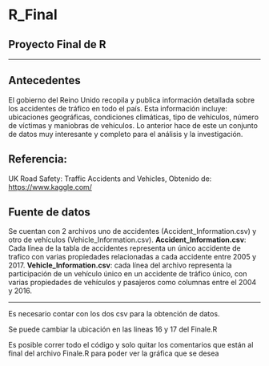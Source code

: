 # R_Final

## Proyecto Final de R
---
## Antecedentes

El gobierno del Reino Unido recopila y publica información detallada sobre los accidentes de tráfico en
todo el país. Esta información incluye: ubicaciones geográficas, condiciones climáticas, tipo de vehículos,
número de víctimas y maniobras de vehículos. Lo anterior hace de este un conjunto de datos muy
interesante y completo para el análisis y la investigación.

## Referencia:
UK Road Safety: Traffic Accidents and Vehicles, Obtenido de: https://www.kaggle.com/

## Fuente de datos
Se cuentan con 2 archivos uno de accidentes (Accident_Information.csv) y otro de vehículos
(Vehicle_Information.csv).
    __Accident_Information.csv__: Cada línea de la tabla de accidentes representa un único accidente
        de trafico con varias propiedades relacionadas a cada accidente entre 2005 y 2017.
    __Vehicle_Information.csv__: cada línea del archivo representa la participación de un vehículo único
        en un accidente de tráfico único, con varias propiedades de vehículos y pasajeros como columnas
        entre el 2004 y 2016.

---

Es necesario contar con los dos csv para la obtención de datos.

Se puede cambiar la ubicación en las lineas 16 y 17 del Finale.R

Es posible correr todo el código y solo quitar los comentarios que están al final del archivo Finale.R para poder ver la gráfica que se desea
